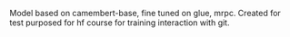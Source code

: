 Model based on camembert-base, fine tuned on glue, mrpc. Created for test purposed for hf course for training interaction with git.